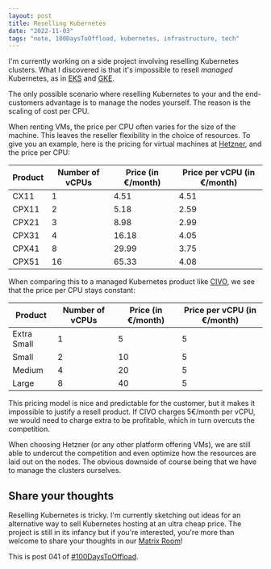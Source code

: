 ```yaml
---
layout: post
title: Reselling Kubernetes
date: "2022-11-03"
tags: "note, 100DaysToOffload, kubernetes, infrastructure, tech"
---
```


I'm currently working on a side project involving reselling Kubernetes clusters.
What I discovered is that it's impossible to resell *managed* Kubernetes, as in
[EKS](https://aws.amazon.com/de/eks/) and
[GKE](https://cloud.google.com/kubernetes-engine/).

The only possible scenario where reselling Kubernetes to your and the
end-customers advantage is to manage the nodes yourself. The reason is the
scaling of cost per CPU.

When renting VMs, the price per CPU often varies for the size of the machine. 
This leaves the reseller flexibility in the choice of resources. To give you an
example, here is the pricing for virtual machines at
[Hetzner](https://www.hetzner.com/), and the price per CPU:

| Product         | Number of vCPUs    | Price (in €/month) | Price per vCPU (in €/month) |
|-----------------|--------------------|--------------------|-----------------------------|
| CX11            | 1                  | 4.51               | 4.51                        |
| CPX11           | 2                  | 5.18               | 2.59                        |
| CPX21           | 3                  | 8.98               | 2.99                        |
| CPX31           | 4                  | 16.18              | 4.05                        |
| CPX41           | 8                  | 29.99              | 3.75                        |
| CPX51           | 16                 | 65.33              | 4.08                        |

When comparing this to a managed Kubernetes product like
[CIVO](https://www.civo.com), we see that the price per CPU stays constant:

| Product         | Number of vCPUs    | Price (in €/month) | Price per vCPU (in €/month) |
|-----------------|--------------------|--------------------|-----------------------------|
| Extra Small     | 1                  | 5                  | 5                           |
| Small           | 2                  | 10                 | 5                           |
| Medium          | 4                  | 20                 | 5                           |
| Large           | 8                  | 40                 | 5                           |

This pricing model is nice and predictable for the customer, but it makes it
impossible to justify a resell product. If CIVO charges 5€/month per vCPU, we
would need to charge extra to be profitable, which in turn overcuts the
competition.

When choosing Hetzner (or any other platform offering VMs), we are still able to
undercut the competition and even optimize how the resources are laid out on
the nodes. The obvious downside of course being that we have to manage the
clusters ourselves.

## Share your thoughts

Reselling Kubernetes is tricky. I'm currently sketching out ideas for an
alternative way to sell Kubernetes hosting at an ultra cheap price. The project
is still in its infancy but if you're interested, you're more than welcome to
share your thoughts in our [Matrix
Room](https://matrix.to/#/!cTXkqtlnbHScIxnlqO:matrix.org?via=matrix.org&via=envs.net)!

This is post 041 of [#100DaysToOffload](https://100daystooffload.com/).